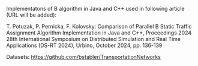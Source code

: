 Implementatons of B algorithm in Java and C++ used in following article (URL will be added):

T. Potuzak, P. Pernicka, F. Kolovsky: Comparison of Parallel B Static Traffic Assignment Algorithm Implementation in Java and C++, Proceedings 2024 28th International Symposium on Distributed Simulation and Real Time Applications (DS-RT 2024), Urbino, October 2024, pp. 136-139

Datasets: https://github.com/bstabler/TransportationNetworks

